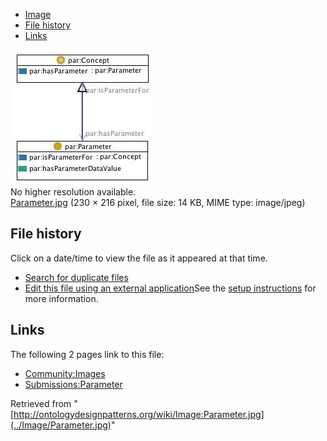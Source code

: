 * [Image](../Image/Parameter.jpg#file)
* [File history](../Image/Parameter.jpg#filehistory)
* [Links](../Image/Parameter.jpg#filelinks)

[![Image:Parameter.jpg](../images/5/56/Parameter.jpg)](../images/5/56/Parameter.jpg)  
No higher resolution available.  
[Parameter.jpg](../images/5/56/Parameter.jpg)‎ (230 × 216 pixel, file size: 14 KB, MIME type: image/jpeg)

## File history

Click on a date/time to view the file as it appeared at that time.



  
* [Search for duplicate files](http://ontologydesignpatterns.org/wiki/Special:FileDuplicateSearch/Parameter.jpg "Special:FileDuplicateSearch/Parameter.jpg")
* [Edit this file using an external application](http://ontologydesignpatterns.org/wiki/index.php?title=Image:Parameter.jpg&action=edit&externaledit=true&mode=file "Image:Parameter.jpg")See the [setup instructions](http://www.mediawiki.org/wiki/Manual:External_editors "http://www.mediawiki.org/wiki/Manual:External_editors") for more information.

## Links



The following 2 pages link to this file:


* [Community:Images](../Community/Images "Community:Images")
* [Submissions:Parameter](../Submissions/Parameter "Submissions:Parameter")


Retrieved from "[http://ontologydesignpatterns.org/wiki/Image:Parameter.jpg](../Image/Parameter.jpg)"